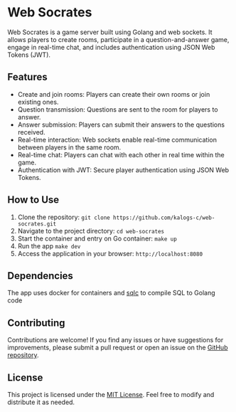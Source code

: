 # Web Socrates

Web Socrates is a game server built using Golang and web sockets. It allows
players to create rooms, participate in a question-and-answer game, engage in
real-time chat, and includes authentication using JSON Web Tokens (JWT).

## Features

- Create and join rooms: Players can create their own rooms or join existing
  ones.
- Question transmission: Questions are sent to the room for players to answer.
- Answer submission: Players can submit their answers to the questions received.
- Real-time interaction: Web sockets enable real-time communication between
  players in the same room.
- Real-time chat: Players can chat with each other in real time within the game.
- Authentication with JWT: Secure player authentication using JSON Web Tokens.

## How to Use

1. Clone the repository:
   `git clone https://github.com/kalogs-c/web-socrates.git`
2. Navigate to the project directory: `cd web-socrates`
3. Start the container and entry on Go container: `make up`
4. Run the app `make dev`
5. Access the application in your browser: `http://localhost:8080`

## Dependencies

The app uses docker for containers and [sqlc](https://sqlc.dev/) to compile SQL
to Golang code

## Contributing

Contributions are welcome! If you find any issues or have suggestions for
improvements, please submit a pull request or open an issue on the
[GitHub repository](https://github.com/kalogs-c/web-socrates).

## License

This project is licensed under the [MIT License](LICENSE). Feel free to modify
and distribute it as needed.
